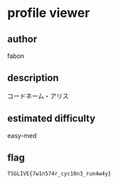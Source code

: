 # profile viewer

## author

fabon

## description

コードネーム・アリス

## estimated difficulty

easy-med

## flag

`TSGLIVE{7w1n574r_cyc10n3_run4w4y}`
